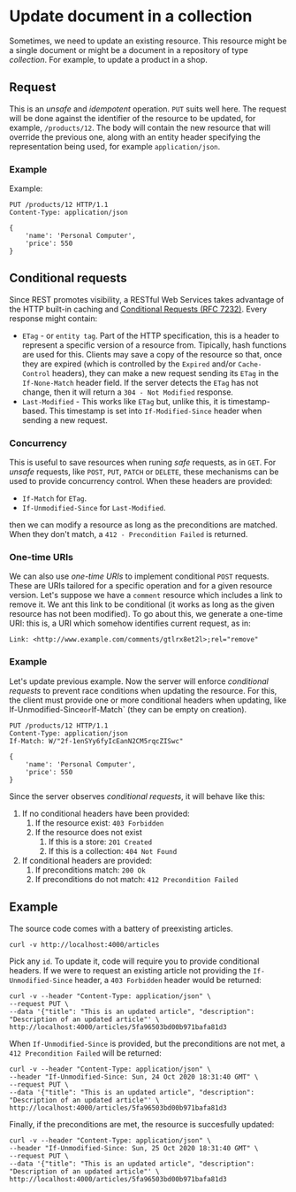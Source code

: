 # Update document in a collection
Sometimes, we need to update an existing resource. This resource might be a single document or might be a document in a repository of type _collection_. For example, to update a product in a shop.

## Request
This is an _unsafe_ and _idempotent_ operation. `PUT` suits well here. The request will be done against the identifier of the resource to be updated, for example, `/products/12`. The body will contain the new resource that will override the previous one, along with an entity header specifying the representation being used, for example `application/json`.

### Example
Example:

```
PUT /products/12 HTTP/1.1
Content-Type: application/json

{
    'name': 'Personal Computer',
    'price': 550
}
```

## Conditional requests
Since REST promotes visibility, a RESTful Web Services takes advantage of the HTTP built-in caching and [Conditional Requests (RFC 7232)][]. Every response might contain:

* `ETag` - or `entity tag`. Part of the HTTP specification, this is a header to represent a specific version of a resource from. Tipically, hash functions are used for this. Clients may save a copy of the resource so that, once they are expired (which is controlled by the `Expired` and/or `Cache-Control` headers), they can make a new request sending its `ETag` in the `If-None-Match` header field. If the server detects the `ETag` has not change, then it will return a `304 - Not Modified` response.
* `Last-Modified` - This works like `ETag` but, unlike this, it is timestamp-based. This timestamp is set into `If-Modified-Since` header when sending a new request.

### Concurrency
This is useful to save resources when runing _safe_ requests, as in `GET`. For _unsafe_ requests, like `POST`, `PUT`, `PATCH` or `DELETE`, these mechanisms can be used to provide concurrency control. When these headers are provided:

* `If-Match` for `ETag`.
* `If-Unmodified-Since` for `Last-Modified`.

then we can modify a resource as long as the preconditions are matched. When they don't match, a `412 - Precondition Failed` is returned.

### One-time URIs
We can also use _one-time URIs_ to implement conditional `POST` requests. These are URIs tailored for a specific operation and for a given resource version. Let's suppose we have a `comment` resource which includes a link to remove it. We ant this link to be conditional (it works as long as the given resource has not been modified). To go about this, we generate a one-time URI: this is, a URI which somehow identifies current request, as in:

`Link: <http://www.example.com/comments/gtlrx8et2l>;rel="remove"`

### Example
Let's update previous example. Now the server will enforce _conditional requests_ to prevent race conditions when updating the resource. For this, the client must provide one or more conditional headers when updating, like If-Unmodified-Since` or `If-Match` (they can be empty on creation).

```
PUT /products/12 HTTP/1.1
Content-Type: application/json
If-Match: W/"2f-1enSYy6fyIcEanN2CM5rqcZISwc"

{
    'name': 'Personal Computer',
    'price': 550
}
```

Since the server observes _conditional requests_, it will behave like this:
1. If no conditional headers have been provided:
    1. If the resource exist: `403 Forbidden`
    2. If the resource does not exist
       1. If this is a store: `201 Created`
       2. If this is a collection: `404 Not Found`
2. If conditional headers are provided:
    1. If preconditions match: `200 Ok`
    2. If preconditions do not match: `412 Precondition Failed`

## Example
The source code comes with a battery of preexisting articles.

```
curl -v http://localhost:4000/articles
```

Pick any `id`. To update it, code will require you to provide conditional headers. If we were to request an existing article not providing the `If-Unmodified-Since` header, a `403 Forbidden` header would be returned:

```
curl -v --header "Content-Type: application/json" \
--request PUT \
--data '{"title": "This is an updated article", "description": "Description of an updated article"' \
http://localhost:4000/articles/5fa96503bd00b971bafa81d3
```

When `If-Unmodified-Since` is provided, but the preconditions are not met, a `412 Precondition Failed` will be returned:

```
curl -v --header "Content-Type: application/json" \
--header "If-Unmodified-Since: Sun, 24 Oct 2020 18:31:40 GMT" \
--request PUT \
--data '{"title": "This is an updated article", "description": "Description of an updated article"' \
http://localhost:4000/articles/5fa96503bd00b971bafa81d3
```

Finally, if the preconditions are met, the resource is succesfully updated:

```
curl -v --header "Content-Type: application/json" \
--header "If-Unmodified-Since: Sun, 25 Oct 2020 18:31:40 GMT" \
--request PUT \
--data '{"title": "This is an updated article", "description": "Description of an updated article"' \
http://localhost:4000/articles/5fa96503bd00b971bafa81d3
```

[Conditional Requests (RFC 7232)]: https://tools.ietf.org/html/rfc7232
